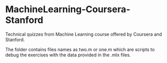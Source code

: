 # MachineLearning-Coursera-Stanford
Technical quizzes from Machine Learning course offered by Coursera and Stanford.


The folder contains files names as two.m or one.m which are scripts to debug the exercises with the data provided in the .mlx files.

